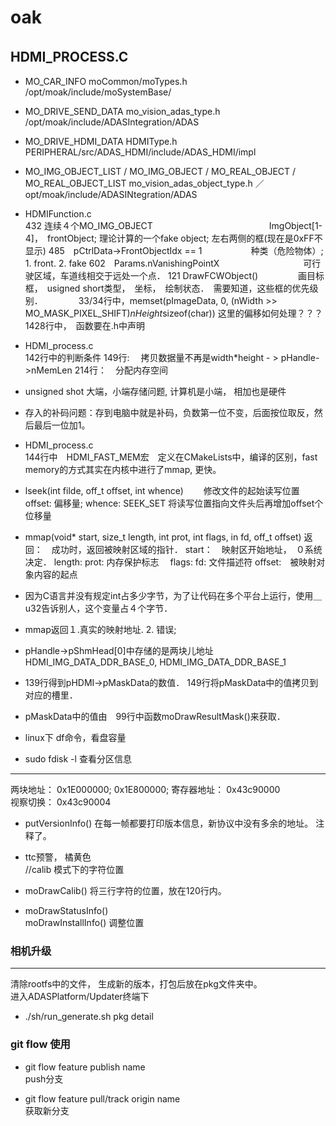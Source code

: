 # oak  
## HDMI_PROCESS.C　　

* MO_CAR_INFO                                  moCommon/moTypes.h                       /opt/moak/include/moSystemBase/
* MO_DRIVE_SEND_DATA                           mo_vision_adas_type.h                    /opt/moak/include/ADASIntegration/ADAS  
* MO_DRIVE_HDMI_DATA                            HDMIType.h                              PERIPHERAL/src/ADAS_HDMI/include/ADAS_HDMI/impl  
* MO_IMG_OBJECT_LIST / MO_IMG_OBJECT / MO_REAL_OBJECT / MO_REAL_OBJECT_LIST      mo_vision_adas_object_type.h   ／opt/moak/include/ADASINtegration/ADAS    


* HDMIFunction.c  
   432 连续４个MO_IMG_OBJECT　　　　　　　　　　　　　 ImgObject[1-4]，　frontObject; 理论计算的一个fake object; 左右两侧的框(现在是0xFF不显示)
   485　pCtrlData->FrontObjectIdx == 1  　　　　　 种类（危险物体）; 1. front. 2. fake
   602　Params.nVanishingPointX  　　　　　　　　　 可行驶区域，车道线相交于远处一个点．
   121 DrawFCWObject()  　　　　 画目标框，　usigned short类型，　坐标，　绘制状态．　需要知道，这些框的优先级别．　　
　　
    33/34行中，memset(pImageData, 0, (nWidth >> MO_MASK_PIXEL_SHIFT)*nHeight*sizeof(char))  这里的偏移如何处理？？？
    1428行中，　函数要在.h中声明

* HDMI_process.c  
    142行中的判断条件
    149行: 　拷贝数据量不再是width*height  - >    pHandle->nMemLen
    214行：　分配内存空间  



*  unsigned shot 大端，小端存储问题, 计算机是小端， 相加也是硬件　　
*  存入的补码问题：存到电脑中就是补码，负数第一位不变，后面按位取反，然后最后一位加1。
* HDMI_process.c  
    144行中　HDMI_FAST_MEM宏　定义在CMakeLists中，编译的区别，fast memory的方式其实在内核中进行了mmap, 更快。

*  lseek(int filde, off_t offset, int whence) 
　　修改文件的起始读写位置 
    offset: 偏移量;
    whence: SEEK_SET 将读写位置指向文件头后再增加offset个位移量　　

*  mmap(void* start, size_t length, int prot, int flags, in fd, off_t offset)
   返回：　成功时，返回被映射区域的指针．
   start：　映射区开始地址，　０系统决定．
   length: 
   prot: 内存保护标志　
   flags:
   fd: 文件描述符
   offset:　被映射对象内容的起点




* 因为C语言并没有规定int占多少字节，为了让代码在多个平台上运行，使用＿u32告诉别人，这个变量占４个字节．　　
* mmap返回１.真实的映射地址. 2. 错误;　　
* pHandle->pShmHead[0]中存储的是两块儿地址HDMI_IMG_DATA_DDR_BASE_0, HDMI_IMG_DATA_DDR_BASE_1  
* 139行得到pHDMI->pMaskData的数值． 149行将pMaskData中的值拷贝到对应的槽里．　　
* pMaskData中的值由　99行中函数moDrawResultMask()来获取．  


* linux下 df命令，看盘容量
* sudo fdisk -l 查看分区信息  

----  
两块地址： 0x1E000000; 0x1E800000;
寄存器地址： 0x43c90000  
视察切换： 0x43c90004  


* putVersionInfo() 在每一帧都要打印版本信息，新协议中没有多余的地址。 注释了。  


* ttc预警， 橘黄色  
//calib 模式下的字符位置
* moDrawCalib()         将三行字符的位置，放在120行内。
* moDrawStatusInfo()  
    moDrawInstallInfo()    调整位置

### 相机升级  
----  
清除rootfs中的文件， 生成新的版本，打包后放在pkg文件夹中。  
进入ADASPlatform/Updater终端下
- ./sh/run_generate.sh pkg detail  


###  git flow 使用 
* git flow feature publish name    
push分支  

* git flow feature pull/track origin name  
获取新分支
